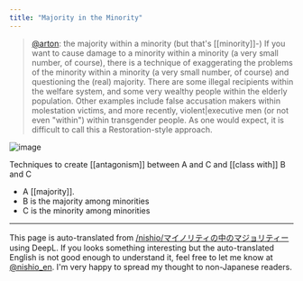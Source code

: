 ```yaml
---
title: "Majority in the Minority"
---
```


> [@arton](https://twitter.com/arton/status/1659029053876363270?s=46&t=gkSZtjGEtUZPO0JCzBxCBw): the majority within a minority (but that's [[minority]]-) If you want to cause damage to a minority within a minority (a very small number, of course), there is a technique of exaggerating the problems of the minority within a minority (a very small number, of course) and questioning the (real) majority.
> There are some illegal recipients within the welfare system, and some very wealthy people within the elderly population.
>  Other examples include false accusation makers within molestation victims, and more recently, violent|executive men (or not even "within") within transgender people.
>  As one would expect, it is difficult to call this a Restoration-style approach.

![image](https://gyazo.com/646de20876ec19e658b944b0a3292170/thumb/1000)

Techniques to create [[antagonism]] between A and C and [[class with]] B and C
- A [[majority]].
- B is the majority among minorities
- C is the minority among minorities

---
This page is auto-translated from [/nishio/マイノリティの中のマジョリティー](https://scrapbox.io/nishio/マイノリティの中のマジョリティー) using DeepL. If you looks something interesting but the auto-translated English is not good enough to understand it, feel free to let me know at [@nishio_en](https://twitter.com/nishio_en). I'm very happy to spread my thought to non-Japanese readers.
